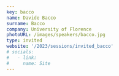 ```yaml
---
key: bacco
name: Davide Bacco
surname: Bacco
company: University of Florence
photoURL: /images/speakers/bacco.jpg
type: invited
website: '/2023/sessions/invited_bacco'
# socials:
#   - link:  
#     name: Site
---
```

